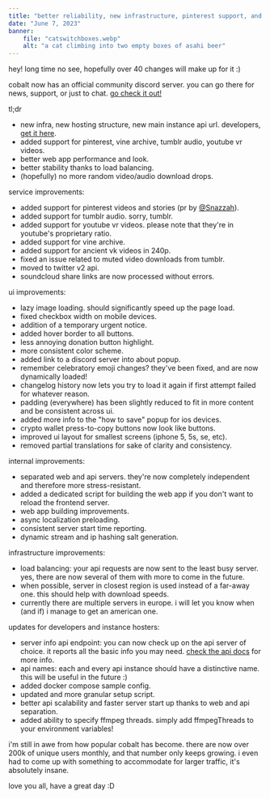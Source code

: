 ```yaml
---
title: "better reliability, new infrastructure, pinterest support, and way more!"
date: "June 7, 2023"
banner:
    file: "catswitchboxes.webp"
    alt: "a cat climbing into two empty boxes of asahi beer"
---
```

hey! long time no see, hopefully over 40 changes will make up for it :)

cobalt now has an official community discord server. you can go there for news, support, or just to chat. [go check it out!](https://discord.gg/pQPt8HBUPu)

<span class='text-backdrop'>tl;dr</span>
- new infra, new hosting structure, new main instance api url. developers, [get it here](https://github.com/imputnet/cobalt/blob/main/docs/api.md).
- added support for pinterest, vine archive, tumblr audio, youtube vr videos.
- better web app performance and look.
- better stability thanks to load balancing.
- (hopefully) no more random video/audio download drops.

service improvements:
- added support for pinterest videos and stories (pr by [@Snazzah](https://github.com/imputnet/cobalt/commit/40291c4d24cb5f441cdddfd26104f149bc4ee27c)).
- added support for tumblr audio. sorry, tumblr.
- added support for youtube vr videos. please note that they're in youtube's proprietary ratio.
- added support for vine archive.
- added support for ancient vk videos in 240p.
- fixed an issue related to muted video downloads from tumblr.
- moved to twitter v2 api.
- soundcloud share links are now processed without errors.

ui improvements:
- lazy image loading. should significantly speed up the page load.
- fixed checkbox width on mobile devices.
- addition of a temporary urgent notice.
- added hover border to all buttons.
- less annoying donation button highlight.
- more consistent color scheme.
- added link to a discord server into about popup.
- remember celebratory emoji changes? they've been fixed, and are now dynamically loaded!
- changelog history now lets you try to load it again if first attempt failed for whatever reason.
- padding (everywhere) has been slightly reduced to fit in more content and be consistent across ui.
- added more info to the "how to save" popup for ios devices.
- crypto wallet press-to-copy buttons now look like buttons.
- improved ui layout for smallest screens (iphone 5, 5s, se, etc).
- removed partial translations for sake of clarity and consistency.

internal improvements:
- separated web and api servers. they're now completely independent and therefore more stress-resistant.
- added a dedicated script for building the web app if you don't want to reload the frontend server.
- web app building improvements.
- async localization preloading.
- consistent server start time reporting.
- dynamic stream and ip hashing salt generation.

infrastructure improvements:
- load balancing: your api requests are now sent to the least busy server. yes, there are now several of them with more to come in the future.
- when possible, server in closest region is used instead of a far-away one. this should help with download speeds.
- currently there are multiple servers in europe. i will let you know when (and if) i manage to get an american one.

updates for developers and instance hosters:
- server info api endpoint: you can now check up on the api server of choice. it reports all the basic info you may need. [check the api docs](https://github.com/imputnet/cobalt/blob/main/docs/api.md#get-apiserverinfo) for more info.
- api names: each and every api instance should have a distinctive name. this will be useful in the future :)
- added docker compose sample config.
- updated and more granular setup script.
- better api scalability and faster server start up thanks to web and api separation.
- added ability to specify ffmpeg threads. simply add ffmpegThreads to your environment variables!

i'm still in awe from how popular cobalt has become. there are now over 200k of unique users monthly, and that number only keeps growing. i even had to come up with something to accommodate for larger traffic, it's absolutely insane.

love you all, have a great day :D